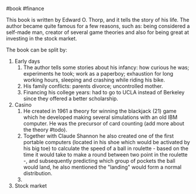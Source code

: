 #book #finance 

This book is written by Edward O. Thorp, and it tells the story of his life. The author became quite famous for a few reasons, such as: being considered a self-made man, creator of several game theories and also for being great at investing in the stock market.

The book can be split by:

1. Early days
	1. The author tells some stories about his infancy: how curious he was; experiments he took; work as a paperboy; exhaustion for long working hours, sleeping and crashing while riding his bike.
	2. His family conflicts: parents divorce; uncontrolled mother.
	3. Financing his college years: had to go to UCLA instead of Berkeley since they offered a better scholarship.
2. Casino
	1. He created in 1961 a theory for winning the blackjack (21) game which he developed making several simulations with an old IBM computer. He was the precursor of card counting (add more about the theory #todo).
	2. Together with Claude Shannon he also created one of the first portable computers (located in his shoe which would be activated by his big toe) to calculate the speed of a ball in roulette - based on the time it would take to make a round between two point in the roulette -, and subsequently predicting which group of pockets the ball would land, he also mentioned the "landing" would form a normal distribution.
	3. 
3. Stock market
